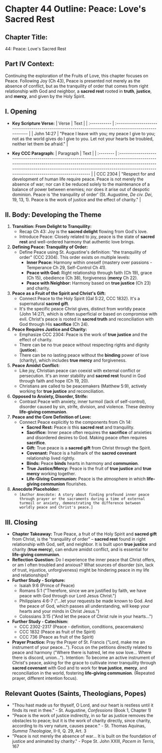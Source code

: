 # Chapter 44 Outline: Peace: Love's Sacred Rest

## Chapter Title:
44: Peace: Love's Sacred Rest

## Part IV Context:
Continuing the exploration of the Fruits of Love, this chapter focuses on Peace. Following Joy (Ch 43), Peace is presented not merely as the absence of conflict, but as the tranquility of order that comes from right relationship with God and neighbor, a **sacred rest** rooted in **truth**, **justice**, and **mercy**, and given by the Holy Spirit.

## I. Opening

*   **Key Scripture Verse:**
    | Verse        | Text                                                                                                     |
    | :----------- | :------------------------------------------------------------------------------------------------------- |
    | John 14:27   | "Peace I leave with you; my peace I give to you; not as the world gives do I give to you. Let not your hearts be troubled, neither let them be afraid." |

*   **Key CCC Paragraph:**
    | Paragraph | Text                                                                                                                                                                                                                                                                                       |
    | :-------- | :----------------------------------------------------------------------------------------------------------------------------------------------------------------------------------------------------------------------------------------------------------------------------------------- |
    | CCC 2304  | "Respect for and development of human life require peace. Peace is not merely the absence of war; nor can it be reduced solely to the maintenance of a balance of power between enemies; nor does it arise out of despotic dominion. Peace is 'the tranquility of order' (St. Augustine, *De civ. Dei*, 19, 13, 1). Peace is the work of justice and the effect of charity." |

## II. Body: Developing the Theme

1.  **Transition: From Delight to Tranquility:**
    *   Recap Ch 43: Joy is the **sacred delight** flowing from God's love.
    *   Introduce Peace: Closely related to joy, peace is the state of **sacred rest** and well-ordered harmony that authentic love brings.
2.  **Defining Peace: Tranquility of Order:**
    *   Define Peace using St. Augustine's definition: "the tranquility of order" (CCC 2304). This order exists on multiple levels:
        *   **Inner Peace:** Harmony within oneself (mastery over passions - Temperance Ch 29, Self-Control Ch 41).
        *   **Peace with God:** Right relationship through faith (Ch 19), grace (Ch 15), obedience (Ch 38), forgiveness (**mercy** Ch 22).
        *   **Peace with Neighbor:** Harmony based on **true justice** (Ch 23) and charity.
3.  **Peace as a Fruit of the Spirit and Christ's Gift:**
    *   Connect Peace to the Holy Spirit (Gal 5:22, CCC 1832). It's a supernatural **sacred gift**.
    *   It's the specific peace Christ gives, distinct from worldly peace (John 14:27), which is often superficial or based on compromise with evil. Christ's peace is rooted in **sacred truth** and reconciliation with God through His **sacrifice** (Ch 24).
4.  **Peace Requires Justice and Charity:**
    *   Emphasize CCC 2304: Peace is the work of **true justice** and the effect of charity.
    *   There can be no true peace without respecting rights and dignity (**justice**).
    *   There can be no lasting peace without the **binding** power of love (charity), which includes **true mercy** and forgiveness.
5.  **Peace Amidst Conflict:**
    *   Like joy, Christian peace can coexist with external conflict or persecution. It's an inner stability and **sacred rest** found in God through faith and hope (Ch 19, 20).
    *   Christians are called to be peacemakers (Matthew 5:9), actively working for **true justice** and reconciliation.
6.  **Opposed to Anxiety, Disorder, Strife:**
    *   Contrast Peace with anxiety, inner turmoil (lack of self-control), disorder caused by sin, strife, division, and violence. These destroy **life-giving communion**.
7.  **Peace and the Core Definition of Love:**
    *   Connect Peace explicitly to the components from Ch 14:
        *   **Sacred Rest:** Peace *is* this **sacred rest** and tranquility.
        *   **Sacrifice:** Inner peace often requires the **sacrifice** of anxieties and disordered desires to God. Making peace often requires **sacrifice**.
        *   **Gift:** True peace is a **sacred gift** from Christ through the Spirit.
        *   **Covenant:** Peace is a hallmark of the **sacred covenant** relationship lived rightly.
        *   **Binds:** Peace **binds** hearts in harmony and **communion**.
        *   **True Justice/Mercy:** Peace is the fruit of **true justice** and **true mercy** working together.
        *   **Life-Giving Communion:** Peace is the atmosphere in which **life-giving communion** flourishes.
8.  **Anecdote Placeholder:**
    *   `[Author Anecdote: A story about finding profound inner peace through prayer or the sacraments during a time of external turmoil or anxiety, demonstrating the difference between worldly peace and Christ's peace.]`

## III. Closing

*   **Chapter Takeaway:** True Peace, a fruit of the Holy Spirit and **sacred gift** from Christ, is the "tranquility of order" – **sacred rest** found in right relationship with God, self, and neighbor. It is built upon **true justice** and charity (**true mercy**), can endure amidst conflict, and is essential for **life-giving communion**.
*   **Reflection Question:** Do I experience the inner peace that Christ offers, or am I often troubled and anxious? What sources of disorder (sin, lack of trust, injustice, unforgiveness) might be hindering peace in my life and relationships?
*   **Further Study - Scripture:**
    *   Isaiah 9:6 (Prince of Peace)
    *   Romans 5:1 ("Therefore, since we are justified by faith, we have peace with God through our Lord Jesus Christ.")
    *   Philippians 4:6-7 ("...let your requests be made known to God. And the peace of God, which passes all understanding, will keep your hearts and your minds in Christ Jesus.")
    *   Colossians 3:15 ("And let the peace of Christ rule in your hearts...")
*   **Further Study - Catechism:**
    *   CCC 2302-2317 (Peace - definition, conditions, peacemakers)
    *   CCC 1832 (Peace as fruit of the Spirit)
    *   CCC 736 (Peace as fruit of the Spirit)
*   **Prayer Practice:** Pray the Prayer of St. Francis ("Lord, make me an instrument of your peace..."). Focus on the petitions directly related to peace and harmony ("Where there is hatred, let me sow love... Where there is discord, union..."). Intention: To become an active instrument of Christ's peace, asking for the grace to cultivate inner tranquility through **sacred covenant** with God and to work for **true justice**, **mercy**, and reconciliation in the world, fostering **life-giving communion**. (Repeated prayer, different intention focus).

## Relevant Quotes (Saints, Theologians, Popes)

*   "Thou hast made us for thyself, O Lord, and our heart is restless until it finds its rest in thee." - St. Augustine, *Confessions* (Book 1, Chapter 1)
*   "Peace is the work of justice indirectly, in so far as justice removes the obstacles to peace; but it is the work of charity directly, since charity, according to its very nature, causes peace." - St. Thomas Aquinas, *Summa Theologiae*, II-II, Q. 29, Art. 3
*   "Peace is not merely the absence of war... It is built on the foundation of justice and animated by charity." - Pope St. John XXIII, *Pacem in Terris*, 167
